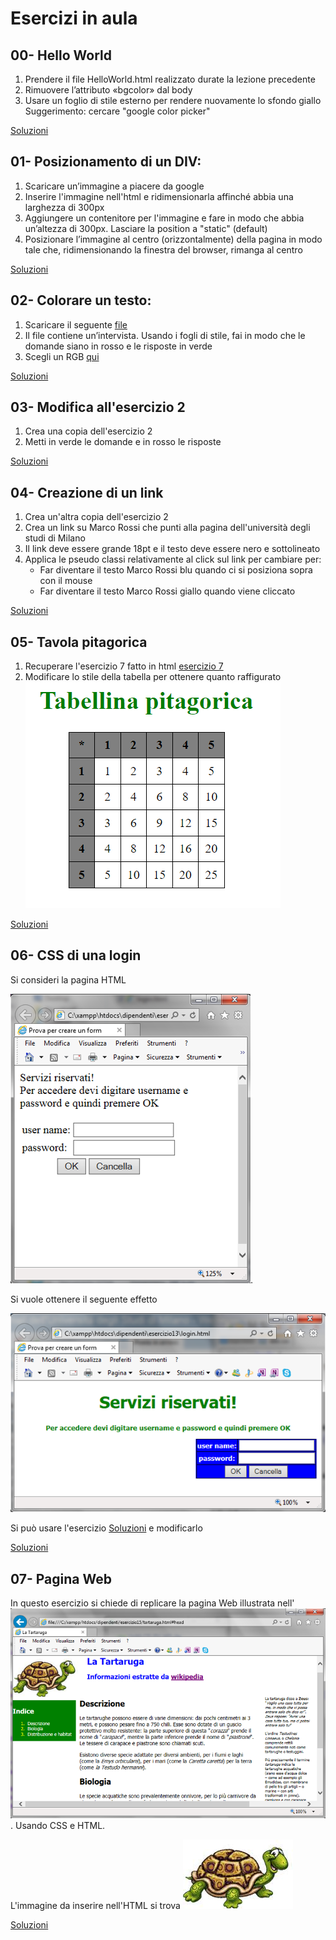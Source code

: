 Esercizi in aula
 =======
 00- Hello World
 -----------
 1. Prendere il file HelloWorld.html realizzato durate la lezione precedente
 2. Rimuovere l’attributo «bgcolor» dal body
 3. Usare un foglio di stile esterno per rendere nuovamente lo sfondo giallo
	Suggerimento: cercare "google color picker"

[Soluzioni](https://github.com/SaraBonfitto/PWEB_23_24/tree/main/02_CSS/lezione/esercizi_in_aula/00)
 
 01- Posizionamento di un DIV:
 -----------

 1. Scaricare un’immagine a piacere da google
 2. Inserire l'immagine nell'html e ridimensionarla affinché abbia una larghezza di 300px
 2. Aggiungere un contenitore per l'immagine e fare in modo che abbia un’altezza di 300px. 
    Lasciare la position a "static" (default)
 3. Posizionare l’immagine al centro (orizzontalmente) della pagina in modo tale che, 
    ridimensionando la finestra del browser, rimanga al centro

[Soluzioni](https://github.com/SaraBonfitto/PWEB_23_24/tree/main/02_CSS/lezione/esercizi_in_aula/01)


 02- Colorare un testo:
 -----------
 1. Scaricare il seguente [file](https://github.com/SaraBonfitto/PWEB_23_24/tree/main/02_CSS/altri/dati/intervista.html)
 2. Il file contiene un’intervista. Usando i fogli di stile, fai in modo che le domande siano in rosso e le risposte in verde
 3. Scegli un RGB [qui](https://www.rapidtables.com/web/color/RGB_Color.html)

[Soluzioni](https://github.com/SaraBonfitto/PWEB_23_24/tree/main/02_CSS/lezione/esercizi_in_aula/02)

 03- Modifica all'esercizio 2
 -----------
 1. Crea una copia dell'esercizio 2
 2. Metti in verde le domande e in rosso le risposte
 
 [Soluzioni](https://github.com/SaraBonfitto/PWEB_23_24/tree/main/02_CSS/lezione/esercizi_in_aula/03)

 04- Creazione di un link
 -----------
 
 1. Crea  un'altra copia dell'esercizio 2
 2. Crea un link su Marco Rossi che punti alla pagina dell'università degli studi di Milano 
 3. Il link deve essere grande 18pt e il testo deve essere nero e sottolineato
 4. Applica le pseudo classi relativamente al click sul link per cambiare per:
	- Far diventare il testo Marco Rossi blu quando ci si posiziona sopra con il mouse
	- Far diventare il testo Marco Rossi giallo quando viene cliccato

 [Soluzioni](https://github.com/SaraBonfitto/PWEB_23_24/tree/main/02_CSS/lezione/esercizi_in_aula/04)


 05- Tavola pitagorica
 -----------
 
 1. Recuperare l'esercizio 7 fatto in html [esercizio 7](https://github.com/SaraBonfitto/PWEB_23_24/tree/main/01_HTML/lezione/esercizi_in_aula/07)
 2. Modificare lo stile della tabella per ottenere quanto raffigurato 
 ![qui](https://github.com/SaraBonfitto/PWEB_23_24/blob/main/02_CSS/lezione/esercizi_in_aula/immagine.png)

 
 [Soluzioni](https://github.com/SaraBonfitto/PWEB_23_24/tree/main/02_CSS/lezione/esercizi_in_aula/05)
 
 
 06- CSS di una login
 -----------
 Si consideri la pagina HTML  

 ![pagina1](https://github.com/SaraBonfitto/PWEB_23_24/blob/main/02_CSS/lezione/esercizi_in_aula/immagine2_bis.png).
 
 
 Si vuole ottenere il seguente effetto  
 
 ![pagina2](https://github.com/SaraBonfitto/PWEB_23_24/blob/main/02_CSS/lezione/esercizi_in_aula/immagine2.png)
 
 
 
 Si può usare l'esercizio  [Soluzioni](https://github.com/SaraBonfitto/PWEB_23_24/blob/main/01_HTML/lezione/esercizi_in_aula/05/esercizio_con_colspan.html)
 e modificarlo
 
[Soluzioni](https://github.com/SaraBonfitto/PWEB_23_24/tree/main/02_CSS/lezione/esercizi_in_aula/06)

 07- Pagina Web
 -----------
 In questo esercizio si chiede di replicare la pagina Web illustrata nell'![immagine](https://github.com/SaraBonfitto/PWEB_23_24/blob/main/02_CSS/lezione/esercizi_in_aula/tartaruga.png).
 Usando CSS e HTML.
 
 L'immagine da inserire nell'HTML si trova ![qui](https://github.com/SaraBonfitto/PWEB_23_24/blob/main/02_CSS/lezione/esercizi_in_aula/07/tartaruga.jpg)
 
 
 [Soluzioni](https://github.com/SaraBonfitto/PWEB_23_24/tree/main/02_CSS/lezione/esercizi_in_aula/07)

 